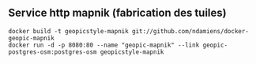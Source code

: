 ## Service http mapnik (fabrication des tuiles)

```
docker build -t geopicstyle-mapnik git://github.com/ndamiens/docker-geopic-mapnik
docker run -d -p 8080:80 --name "geopic-mapnik" --link geopic-postgres-osm:postgres-osm geopicstyle-mapnik
```


